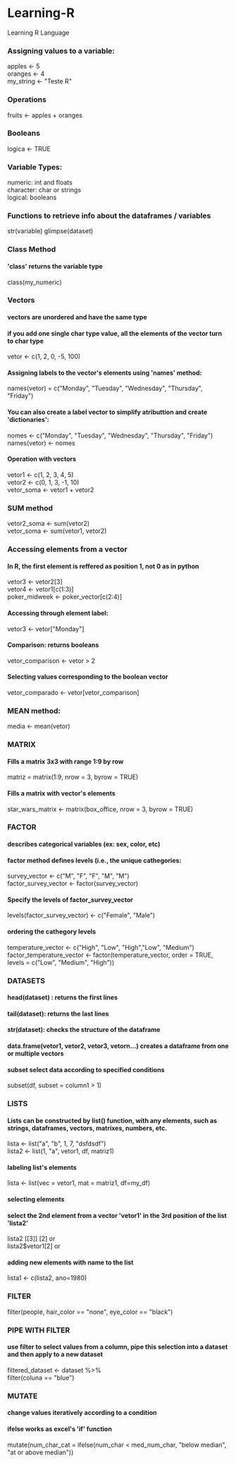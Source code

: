 <html> <head> </head>
<body>

# Learning-R
Learning R Language
 
### Assigning values to a variable:
apples <- 5 <br />
oranges <- 4 <br />
my_string <- "Teste R" <br />

### Operations
fruits <- apples + oranges

### Booleans
logica <- TRUE

### Variable Types: 
numeric: int and floats <br />
character: char or strings <br />
logical: booleans <br />

### Functions to retrieve info about the dataframes / variables
str(variable)
glimpse(dataset)

### Class Method 
#### 'class' returns the variable type
class(my_numeric)

### Vectors
#### vectors are unordered and have the same type
#### if you add one single char type value, all the elements of the vector turn to char type
vetor <- c(1, 2, 0, -5, 100)

#### Assigning labels to the vector's elements using 'names' method:
names(vetor) = c("Monday", "Tuesday", "Wednesday", "Thursday", "Friday")

#### You can also create a label vector to simplify atributtion and create 'dictionaries':
nomes <- c("Monday", "Tuesday", "Wednesday", "Thursday", "Friday")  <br />
names(vetor) <- nomes

#### Operation with vectors
vetor1 <- c(1, 2, 3, 4, 5) <br />
vetor2 <- c(0, 1, 3, -1, 10) <br />
vetor_soma <- vetor1 + vetor2  <br />   

### SUM method
vetor2_soma <- sum(vetor2) <br />
vetor_soma <- sum(vetor1, vetor2) <br />

### Accessing elements from a vector
#### In R, the first element is reffered as position 1, not 0 as in python
vetor3 <- vetor2[3]   <br />
vetor4 <- vetor1[c(1:3)]    <br />
poker_midweek <- poker_vector[c(2:4)]   <br />

#### Accessing through element label:
vetor3 <- vetor["Monday"]

#### Comparison: returns booleans 
vetor_comparison <- vetor > 2

#### Selecting values corresponding to the boolean vector
vetor_comparado <- vetor[vetor_comparison]

### MEAN method:
media <- mean(vetor)

### MATRIX
#### Fills a matrix 3x3 with range 1:9 by row
matriz = matrix(1:9, nrow = 3, byrow = TRUE)
#### Fills a matrix with vector's elements
star_wars_matrix <- matrix(box_office, nrow = 3, byrow = TRUE)
 

### FACTOR
#### describes categorical variables (ex: sex, color, etc)
#### factor method defines levels (i.e., the unique cathegories:
survey_vector <- c("M", "F", "F", "M", "M") <br />
factor_survey_vector <- factor(survey_vector)

#### Specify the levels of factor_survey_vector
levels(factor_survey_vector) <- c("Female", "Male")

#### ordering the cathegory levels
temperature_vector <- c("High", "Low", "High","Low", "Medium")  <br />
factor_temperature_vector <- factor(temperature_vector, order = TRUE, levels = c("Low", "Medium", "High"))

### DATASETS

#### head(dataset) : returns the first lines
#### tail(dataset):  returns the last lines
#### str(dataset): checks the structure of the dataframe

#### data.frame(vetor1, vetor2, vetor3, vetorn...)    creates a dataframe from one or multiple vectors

#### subset select data according to specified conditions
subset(df, subset = column1 > 1)


### LISTS
#### Lists can be constructed by list() function, with any elements, such as strings, dataframes, vectors, matrixes, numbers, etc. 
lista <- list("a", "b", 1, 7, "dsfdsdf")   <br />
lista2 <- list(1, "a", vetor1, df, matriz1)

#### labeling list's elements
lista <- list(vec = vetor1, mat = matriz1, df=my_df)

#### selecting elements
#### select the 2nd element from a vector 'vetor1' in the 3rd position of the list 'lista2'
lista2 [[3]] [2]  or  <br />
lista2$vetor1[2]  or  <br />

#### adding new elements with name to the list
lista1 <- c(lista2, ano=1980)


### FILTER
filter(people, hair_color == "none", eye_color == "black")

### PIPE WITH FILTER
#### use filter to select values from a column, pipe this selection into a dataset and then apply to a new dataset
filtered_dataset <- dataset  %>%  <br />
  filter(coluna == "blue")


### MUTATE
#### change values iteratively according to a condition
#### ifelse works as excel's 'if' function
mutate(num_char_cat = ifelse(num_char < med_num_char, "below median", "at or above median"))







 </body>
</html>
